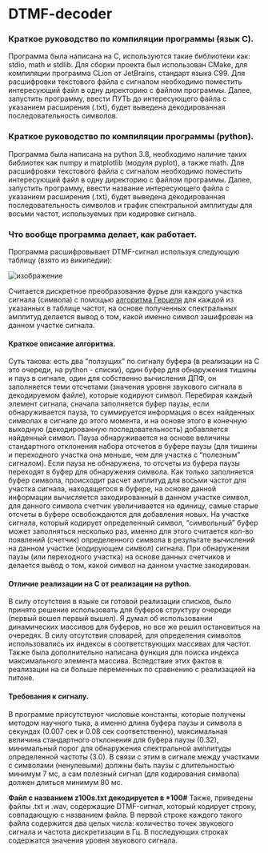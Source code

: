 # DTMF-decoder
### Краткое руководство по компиляции программы (язык C).
Программа была написана на C, используются такие библиотеки как: stdio, math
и stdlib. Для сборки проекта был использован CMake, для компиляции
программа CLion от JetBrains, стандарт языка C99. Для расшифровки
текстового файла с сигналом необходимо поместить интересующий файл в
одну директорию с файлом программы. Далее, запустить программу, ввести
ПУТЬ до интересующего файла с указанием расширения (.txt), будет выведена
декодированная последовательность символов.
### Краткое руководство по компиляции программы (python).
Программа была написана на python 3.8, необходимо наличие таких библиотек
как numpy и matplotlib (модуля pyplot), а также math. Для расшифровки
текстового файла с сигналом необходимо поместить интересующий файл в
одну директорию с файлом программы. Далее, запустить программу, ввести
название интересующего файла с указанием расширения (.txt), будет выведена
декодированная последовательность символов и график спектральной
амплитуды для восьми частот, используемых при кодировке сигнала.
### Что вообще программа делает, как работает.
Программа расшифровывает DTMF-сигнал используя следующую таблицу
(взято из википедии):

![изображение](https://github.com/mrmakentosh228/DTMF-decoder/assets/44507420/6b855ea2-0d97-47b4-a57b-cde3901bc253)

Считается дискретное преобразование фурье для каждого участка сигнала
(символа) с помощью [алгоритма Герцеля](https://ru.wikipedia.org/wiki/%D0%90%D0%BB%D0%B3%D0%BE%D1%80%D0%B8%D1%82%D0%BC_%D0%93%D1%91%D1%80%D1%86%D0%B5%D0%BB%D1%8F) для каждой из указанных в таблице
частот, на основе полученных спектральных амплитуд делается вывод о том,
какой именно символ зашифрован на данном участке сигнала.
#### Краткое описание алгоритма.
Суть такова: есть два “ползущих” по сигналу буфера (в реализации на C это
очереди, на python - списки), один буфер для обнаружения тишины и пауз в 
сигнале, один для собственно вычисления ДПФ, он заполняется теми отсчетами 
(значения уровня звукового сигнала в декодируемом файле), которые кодируют символ.
Перебирая каждый элемент сигнала, сначала заполняется буфер паузы, если
обнаруживается пауза, то суммируется информация о всех найденных
символах в сигнале до этого момента, и на основе этого в конечную выходную
(декодированную последовательность) добавляется найденный символ. Пауза
обнаруживается на основе величины стандартного отклонения набора отсчетов
в буфере паузы (для тишины и переходного участка она меньше, чем для
участка с “полезным” сигналом). Если пауза не обнаружена, то отсчеты из
буфера паузы переходят в буфер для обнаружения символа. Как только
заполняется буфер символа, происходит расчет амплитуд для восьми частот
для участка сигнала, находящегося в буфере, на основе данной информации
вычисляется закодированный в данном участке символ, для данного символа
счетчик увеличивается на единицу, самые старые отсчеты в буфере
освобождаются для добавления новых. На участке сигнала, который кодирует
определенный символ, “символьный” буфер может заполняться несколько раз,
именно для этого считается кол-во появлений (счетчик) определенного символа
в результате вычислений на данном участке (кодирующем символ) сигнала.
При обнаружении паузы (или переходного участка) на основе данных счетчиков
и делается вывод о том, какой символ на данном участке закодирован.
#### Отличие реализации на C от реализации на python.
В силу отсутствия в языке си готовой реализации списков, было принято
решение использовать для буферов структуру очереди (первый вошел первый
вышел). Я думал об использовании динамических массивов для буферов, но
все же решил остановиться на очередях. В силу отсутствия словарей, для
определения символов использовались их индексы в соответствующих
массивах для частот. Также была дополнительно написана функция для поиска
индекса максимального элемента массива. Вследствие этих фактов в
реализации на си больше переменных по сравнению с реализацией на питоне.
#### Требования к сигналу.
В программе присутствуют числовые константы, которые получены методом
научного тыка, а именно длина буфера паузы и символа в секундах (0.007 сек и
0.08 сек соответственно), максимальная величина стандартного отклонения
для буфера паузы (0.32), минимальный порог для обнаружения спектральной
амплитуды определенной частоты (3.0). В связи с этим в сигнале между
участками с символами (ненулевыми) должны быть паузы с длительностью
минимум 7 мс, а сам полезный сигнал (для кодирования символа) должен
длиться минимум 80 мс.

__Файл с названием z100s.txt декодируется в *100#__ 
Также, приведены файлы .txt и .wav, содержащие DTMF-сигнал, который кодирует строку,
совпадающую с названием файла. В первой строке каждого такого файла
содержится два целых числа: количество точек звукового сигнала и частота 
дискретизации в Гц. В последующих строках содержатся значения уровня звукового сигнала.
